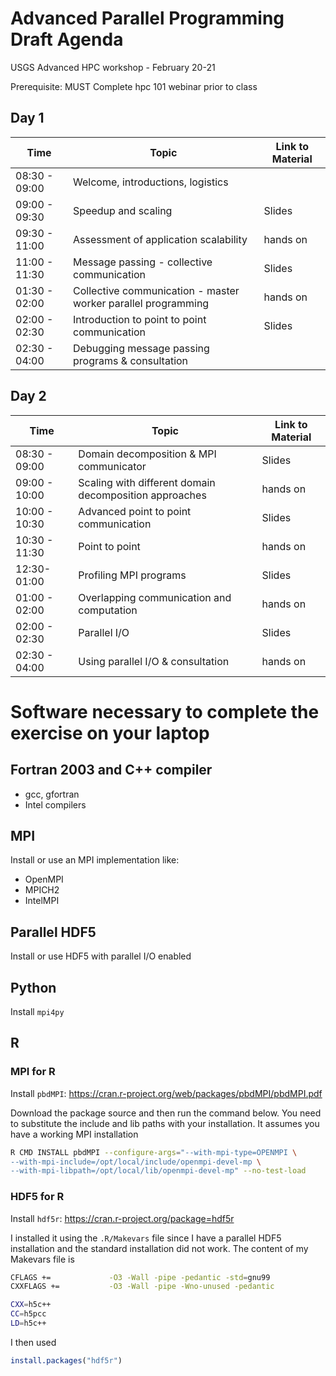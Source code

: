 # Advanced Parallel Programming Draft Agenda
USGS Advanced HPC workshop - February 20-21

Prerequisite: MUST Complete hpc 101 webinar prior to class

## Day 1
|Time |Topic| Link to Material|
|---	|---	|---	|
| 08:30 - 09:00 | Welcome, introductions, logistics| |
| 09:00 - 09:30 | Speedup and scaling | Slides |
| 09:30 - 11:00 | Assessment of application scalability | hands on |
| 11:00 - 11:30 | Message passing - collective communication | Slides |
| 01:30 - 02:00 | Collective communication - master worker parallel programming | hands on |
| 02:00 - 02:30 | Introduction to point to point communication | Slides |
| 02:30 - 04:00 | Debugging message passing programs & consultation |

<div></div>

## Day 2
|Time |Topic| Link to Material|
|---	|---	|---	|
|08:30 - 09:00| Domain decomposition & MPI communicator | Slides |
|09:00 - 10:00| Scaling with different domain decomposition approaches | hands on |
|10:00 - 10:30| Advanced point to point communication| Slides |
|10:30 - 11:30| Point to point | hands on |
|12:30-  01:00| Profiling MPI programs | Slides |
|01:00 - 02:00| Overlapping communication and computation | hands on|
|02:00 - 02:30| Parallel I/O | Slides |
|02:30 - 04:00| Using parallel I/O & consultation | hands on |

<div></div>

# Software necessary to complete the exercise on your laptop

## Fortran 2003 and C++ compiler

- gcc, gfortran
- Intel compilers

## MPI

Install or use an MPI implementation like:
- OpenMPI
- MPICH2
- IntelMPI

## Parallel HDF5

Install or use HDF5 with parallel I/O enabled

## Python

Install `mpi4py`

## R

### MPI for R

Install `pbdMPI`: https://cran.r-project.org/web/packages/pbdMPI/pbdMPI.pdf

Download the package source and then run the command below. You need
to substitute the include and lib paths with your installation. It
assumes you have a working MPI installation

``` bash
R CMD INSTALL pbdMPI --configure-args="--with-mpi-type=OPENMPI \
--with-mpi-include=/opt/local/include/openmpi-devel-mp \
--with-mpi-libpath=/opt/local/lib/openmpi-devel-mp" --no-test-load
```

### HDF5 for R

Install `hdf5r`: https://cran.r-project.org/package=hdf5r

I installed it using the `.R/Makevars` file since I have a parallel
HDF5 installation and the standard installation did not work. The
content of my Makevars file is 

```  bash
CFLAGS +=             -O3 -Wall -pipe -pedantic -std=gnu99
CXXFLAGS +=           -O3 -Wall -pipe -Wno-unused -pedantic 

CXX=h5c++
CC=h5pcc
LD=h5c++
```

I then used 

``` R
install.packages("hdf5r")
```
